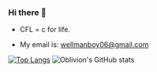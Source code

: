 ### Hi there 👋

* CFL = c for life.

* My email is: wellmanboy06@gmail.com

[![Top Langs](https://github-readme-stats.vercel.app/api/top-langs/?username=TristanWellman&theme=nord)](https://github.com/anuraghazra/github-readme-stats)
![Oblivion's GitHub stats](https://github-readme-stats.vercel.app/api?username=TristanWellman&show_icons=true&theme=nord)
